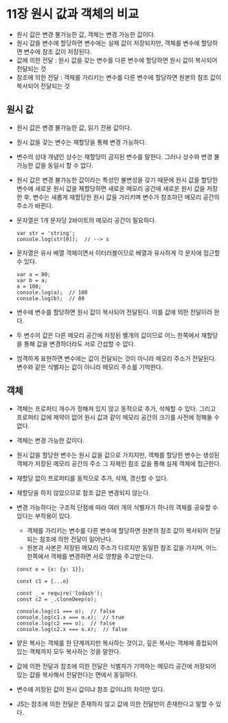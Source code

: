 11장 원시 값과 객체의 비교
========

- 원시 값은 변경 불가능한 값, 객체는 변경 가능한 값이다.
- 원시 값을 변수에 할당하면 변수에는 실제 값이 저장되지만, 객체를 변수에 할당하면 변수에 참조 값이 저장된다.
- 값에 의한 전달 : 원시 값을 갖는 변수를 다른 변수에 할당하면 원시 값이 복사되어 전달되는 것
- 참조에 의한 전달 : 객체를 가리키는 변수를 다른 변수에 할당하면 원본의 참조 값이 복사되어 전달되는 것

원시 값
--
- 원시 값은 변경 불가능한 값, 읽기 전용 값이다.
- 원시 값을 갖는 변수는 재할당을 통해 변경 가능하다.
- 변수의 상대 개념인 상수는 재할당이 금지된 변수를 말한다. 그러나 상수와 변경 불가능한 값을 동일시 할 수 없다.
- 원시 값은 변경 불가능한 값이라는 특성인 불변성을 갖기 때문에 원시 값을 할당한 변수에 새로운 원시 값을 재할당하면 새로운 메모리 공간에 새로운 원시 값을 저장한 후, 변수는 새롭게 재할당한 원시 값을 가리키며 변수가 참조하던 메모리 공간의 주소가 바뀐다.

- 문자열은 1개 문자당 2바이트의 메모리 공간이 필요하다.
  ```
  var str = 'string';
  console.log(str[0]);  // --> s
  ```
- 문자열은 유사 배열 객체이면서 이터러블이므로 배열과 유사하게 각 문자에 접근할 수 있다.
  ```
  var a = 80;
  var b = a;
  a = 100;
  console.log(a);  // 100
  console.log(b);  // 80
  ```
- 변수에 변수를 할당하면 원시 값이 복사되어 전달된다. 이를 값에 의한 전달이라 한다.
- 두 변수의 값은 다른 메모리 공간에 저장된 별개의 값이므로 어느 한쪽에서 재할당을 통해 값을 변경하더라도 서로 간섭할 수 없다.
- 엄격하게 표현하면 변수에는 값이 전달되는 것이 아니라 메모리 주소가 전달된다. 변수와 같은 식별자는 값이 아니라 메모리 주소를 기억한다.

객체
--
- 객체는 프로퍼티 개수가 정해져 있지 않고 동적으로 추가, 삭제할 수 있다. 그리고 프로퍼티 값에 제약이 없어 원시 값과 같이 메모리 공간의 크기를 사전에 정해둘 수 없다.
- 객체는 변경 가능한 값이다.
- 원시 값을 할당한 변수는 원시 값을 값으로 가지지만, 객체를 할당한 변수는 생성된 객체가 저장된 메모리 공간의 주소 그 자체인 참조 값을 통해 실제 객체에 접근한다.
- 재할당 없이 프로퍼티를 동적으로 추가, 삭제, 갱신할 수 있다.
- 재할당을 하지 않았으므로 참조 값은 변경되지 않는다.
- 변경 가능하다는 구조적 단점에 따라 여러 개의 식별자가 하나의 객체를 공유할 수 있다는 부작용이 있다.
  - 객체를 가리키는 변수를 다른 변수에 할당하면 원본의 참조 값이 복사되어 전달되는 참조에 의한 전달이 일어난다.
  - 원본과 사본은 저장된 메모리 주소가 다르지만 동일한 참조 값을 가지며, 어느 한쪽에서 객체를 변경하면 서로 영향을 주고받는다.
  ```
  const o = {x: {y: 1}};

  const c1 = {...o}

  const _ = require('lodash');
  const c2 = _.cloneDeep(o);

  console.log(c1 === o);  // false
  console.log(c1.x === o.x);  // true
  console.log(c2 === o);  // false
  console.log(c2.x === o.x);  // false
  ```
- 얕은 복사는 객체를 한 단계까지만 복사하는 것이고, 깊은 복사는 객체에 중첩되어 있는 객체까지 모두 복사하는 것을 말한다.

- 값에 의한 전달과 참조에 의한 전달은 식별자가 기억하는 메모리 공간에 저장되어 있는 값을 복사해서 전달한다는 면에서 동일하다.
- 변수에 저장된 값이 원시 값이냐 참조 값이냐의 차이만 있다.
- JS는 참조에 의한 전달은 존재하지 않고 값에 의한 전달만이 존재한다고 말할 수 있다.



